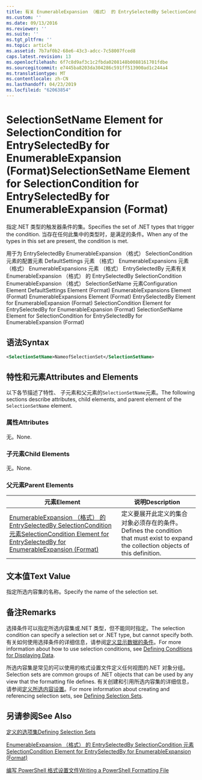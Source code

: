 ```yaml
---
title: 有关 EnumerableExpansion （格式） 的 EntrySelectedBy SelectionCondition SelectionSetName 元素 |Microsoft Docs
ms.custom: ''
ms.date: 09/13/2016
ms.reviewer: ''
ms.suite: ''
ms.tgt_pltfrm: ''
ms.topic: article
ms.assetid: 7b7af0b2-68e6-43c3-adcc-7c58007fced8
caps.latest.revision: 13
ms.openlocfilehash: 6f7c8d9af3c1c2fbda0208148b0088161701fdbe
ms.sourcegitcommit: e7445ba8203da304286c591ff513900ad1c244a4
ms.translationtype: MT
ms.contentlocale: zh-CN
ms.lasthandoff: 04/23/2019
ms.locfileid: "62063854"
---
```

# <a name="selectionsetname-element-for-selectioncondition-for-entryselectedby-for-enumerableexpansion-format"></a><span data-ttu-id="dee2c-102">SelectionSetName Element for SelectionCondition for EntrySelectedBy for EnumerableExpansion (Format)</span><span class="sxs-lookup"><span data-stu-id="dee2c-102">SelectionSetName Element for SelectionCondition for EntrySelectedBy for EnumerableExpansion (Format)</span></span>

<span data-ttu-id="dee2c-103">指定.NET 类型的触发器条件的集。</span><span class="sxs-lookup"><span data-stu-id="dee2c-103">Specifies the set of .NET types that trigger the condition.</span></span> <span data-ttu-id="dee2c-104">当存在任何此集中的类型时，是满足的条件。</span><span class="sxs-lookup"><span data-stu-id="dee2c-104">When any of the types in this set are present, the condition is met.</span></span>

<span data-ttu-id="dee2c-105">用于为 EntrySelectedBy EnumerableExpansion （格式） SelectionCondition 元素的配置元素 DefaultSettings 元素 （格式） EnumerableExpansions 元素 （格式） EnumerableExpansions 元素 （格式） EntrySelectedBy 元素有关 EnumerableExpansion （格式） 的 EntrySelectedBy SelectionCondition EnumerableExpansion （格式） SelectionSetName 元素</span><span class="sxs-lookup"><span data-stu-id="dee2c-105">Configuration Element DefaultSettings Element (Format) EnumerableExpansions Element (Format) EnumerableExpansions Element (Format) EntrySelectedBy Element for EnumerableExpansion (Format) SelectionCondition Element for EntrySelectedBy for EnumerableExpansion (Format) SelectionSetName Element for SelectionCondition for EntrySelectedBy for EnumerableExpansion (Format)</span></span>

## <a name="syntax"></a><span data-ttu-id="dee2c-106">语法</span><span class="sxs-lookup"><span data-stu-id="dee2c-106">Syntax</span></span>

```xml
<SelectionSetName>NameofSelectionSet</SelectionSetName>
```

## <a name="attributes-and-elements"></a><span data-ttu-id="dee2c-107">特性和元素</span><span class="sxs-lookup"><span data-stu-id="dee2c-107">Attributes and Elements</span></span>

<span data-ttu-id="dee2c-108">以下各节描述了特性、 子元素和父元素的`SelectionSetName`元素。</span><span class="sxs-lookup"><span data-stu-id="dee2c-108">The following sections describe attributes, child elements, and parent element of the `SelectionSetName` element.</span></span>

### <a name="attributes"></a><span data-ttu-id="dee2c-109">属性</span><span class="sxs-lookup"><span data-stu-id="dee2c-109">Attributes</span></span>

<span data-ttu-id="dee2c-110">无。</span><span class="sxs-lookup"><span data-stu-id="dee2c-110">None.</span></span>

### <a name="child-elements"></a><span data-ttu-id="dee2c-111">子元素</span><span class="sxs-lookup"><span data-stu-id="dee2c-111">Child Elements</span></span>

<span data-ttu-id="dee2c-112">无。</span><span class="sxs-lookup"><span data-stu-id="dee2c-112">None.</span></span>

### <a name="parent-elements"></a><span data-ttu-id="dee2c-113">父元素</span><span class="sxs-lookup"><span data-stu-id="dee2c-113">Parent Elements</span></span>

|<span data-ttu-id="dee2c-114">元素</span><span class="sxs-lookup"><span data-stu-id="dee2c-114">Element</span></span>|<span data-ttu-id="dee2c-115">说明</span><span class="sxs-lookup"><span data-stu-id="dee2c-115">Description</span></span>|
|-------------|-----------------|
|[<span data-ttu-id="dee2c-116">EnumerableExpansion （格式） 的 EntrySelectedBy SelectionCondition 元素</span><span class="sxs-lookup"><span data-stu-id="dee2c-116">SelectionCondition Element for EntrySelectedBy for EnumerableExpansion (Format)</span></span>](./selectioncondition-element-for-entryselectedby-for-enumerableexpansion-format.md)|<span data-ttu-id="dee2c-117">定义要展开此定义的集合对象必须存在的条件。</span><span class="sxs-lookup"><span data-stu-id="dee2c-117">Defines the condition that must exist to expand the collection objects of this definition.</span></span>|

## <a name="text-value"></a><span data-ttu-id="dee2c-118">文本值</span><span class="sxs-lookup"><span data-stu-id="dee2c-118">Text Value</span></span>

<span data-ttu-id="dee2c-119">指定所选内容集的名称。</span><span class="sxs-lookup"><span data-stu-id="dee2c-119">Specify the name of the selection set.</span></span>

## <a name="remarks"></a><span data-ttu-id="dee2c-120">备注</span><span class="sxs-lookup"><span data-stu-id="dee2c-120">Remarks</span></span>

<span data-ttu-id="dee2c-121">选择条件可以指定所选内容集或.NET 类型，但不能同时指定。</span><span class="sxs-lookup"><span data-stu-id="dee2c-121">The selection condition can specify a selection set or .NET type, but cannot specify both.</span></span> <span data-ttu-id="dee2c-122">有关如何使用选择条件的详细信息，请参阅[定义显示数据的条件](./defining-conditions-for-displaying-data.md)。</span><span class="sxs-lookup"><span data-stu-id="dee2c-122">For more information about how to use selection conditions, see [Defining Conditions for Displaying Data](./defining-conditions-for-displaying-data.md).</span></span>

<span data-ttu-id="dee2c-123">所选内容集是常见的可以使用的格式设置文件定义任何视图的.NET 对象分组。</span><span class="sxs-lookup"><span data-stu-id="dee2c-123">Selection sets are common groups of .NET objects that can be used by any view that the formatting file defines.</span></span> <span data-ttu-id="dee2c-124">有关创建和引用所选内容集的详细信息，请参阅[定义所选内容设置](./defining-selection-sets.md)。</span><span class="sxs-lookup"><span data-stu-id="dee2c-124">For more information about creating and referencing selection sets, see [Defining Selection Sets](./defining-selection-sets.md).</span></span>

## <a name="see-also"></a><span data-ttu-id="dee2c-125">另请参阅</span><span class="sxs-lookup"><span data-stu-id="dee2c-125">See Also</span></span>

[<span data-ttu-id="dee2c-126">定义的选项集</span><span class="sxs-lookup"><span data-stu-id="dee2c-126">Defining Selection Sets</span></span>](./defining-selection-sets.md)

[<span data-ttu-id="dee2c-127">EnumerableExpansion （格式） 的 EntrySelectedBy SelectionCondition 元素</span><span class="sxs-lookup"><span data-stu-id="dee2c-127">SelectionCondition Element for EntrySelectedBy for EnumerableExpansion (Format)</span></span>](./selectioncondition-element-for-entryselectedby-for-enumerableexpansion-format.md)

[<span data-ttu-id="dee2c-128">编写 PowerShell 格式设置文件</span><span class="sxs-lookup"><span data-stu-id="dee2c-128">Writing a PowerShell Formatting File</span></span>](./writing-a-powershell-formatting-file.md)
